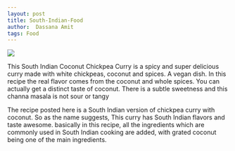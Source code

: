 ```yaml
---
layout: post
title: South-Indian-Food
author:  Dassana Amit
tags: Food
---
```


<img class="image" src="{{ site.baseurl }}/assets/images/southindian.jpg">

This South Indian Coconut Chickpea Curry is a spicy and super delicious curry made with white chickpeas, coconut and spices. A vegan dish.
In this recipe the real flavor comes from the coconut and whole spices. You can actually get a distinct taste of coconut. There is a subtle sweetness and this channa masala is not sour or tangy

The recipe posted here is a South Indian version of chickpea curry with coconut. So as the name suggests, This curry has South Indian flavors and taste awesome. basically in this recipe, all the ingredients which are commonly used in South Indian cooking are added, with grated coconut being one of the main ingredients.

  